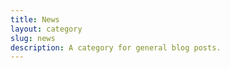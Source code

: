 ```yaml
---
title: News
layout: category
slug: news
description: A category for general blog posts.
---
```


